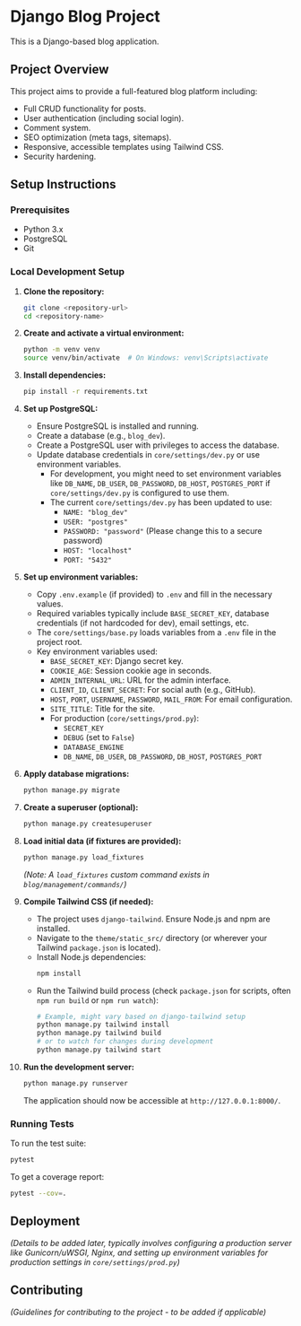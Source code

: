 # Django Blog Project

This is a Django-based blog application.

## Project Overview

This project aims to provide a full-featured blog platform including:

*   Full CRUD functionality for posts.
*   User authentication (including social login).
*   Comment system.
*   SEO optimization (meta tags, sitemaps).
*   Responsive, accessible templates using Tailwind CSS.
*   Security hardening.

## Setup Instructions

### Prerequisites

*   Python 3.x
*   PostgreSQL
*   Git

### Local Development Setup

1.  **Clone the repository:**
    ```bash
    git clone <repository-url>
    cd <repository-name>
    ```

2.  **Create and activate a virtual environment:**
    ```bash
    python -m venv venv
    source venv/bin/activate  # On Windows: venv\Scripts\activate
    ```

3.  **Install dependencies:**
    ```bash
    pip install -r requirements.txt
    ```

4.  **Set up PostgreSQL:**
    *   Ensure PostgreSQL is installed and running.
    *   Create a database (e.g., `blog_dev`).
    *   Create a PostgreSQL user with privileges to access the database.
    *   Update database credentials in `core/settings/dev.py` or use environment variables.
        *   For development, you might need to set environment variables like `DB_NAME`, `DB_USER`, `DB_PASSWORD`, `DB_HOST`, `POSTGRES_PORT` if `core/settings/dev.py` is configured to use them.
        *   The current `core/settings/dev.py` has been updated to use:
            *   `NAME: "blog_dev"`
            *   `USER: "postgres"`
            *   `PASSWORD: "password"` (Please change this to a secure password)
            *   `HOST: "localhost"`
            *   `PORT: "5432"`

5.  **Set up environment variables:**
    *   Copy `.env.example` (if provided) to `.env` and fill in the necessary values.
    *   Required variables typically include `BASE_SECRET_KEY`, database credentials (if not hardcoded for dev), email settings, etc.
    *   The `core/settings/base.py` loads variables from a `.env` file in the project root.
    *   Key environment variables used:
        *   `BASE_SECRET_KEY`: Django secret key.
        *   `COOKIE_AGE`: Session cookie age in seconds.
        *   `ADMIN_INTERNAL_URL`: URL for the admin interface.
        *   `CLIENT_ID`, `CLIENT_SECRET`: For social auth (e.g., GitHub).
        *   `HOST`, `PORT`, `USERNAME`, `PASSWORD`, `MAIL_FROM`: For email configuration.
        *   `SITE_TITLE`: Title for the site.
        *   For production (`core/settings/prod.py`):
            *   `SECRET_KEY`
            *   `DEBUG` (set to `False`)
            *   `DATABASE_ENGINE`
            *   `DB_NAME`, `DB_USER`, `DB_PASSWORD`, `DB_HOST`, `POSTGRES_PORT`

6.  **Apply database migrations:**
    ```bash
    python manage.py migrate
    ```

7.  **Create a superuser (optional):**
    ```bash
    python manage.py createsuperuser
    ```

8.  **Load initial data (if fixtures are provided):**
    ```bash
    python manage.py load_fixtures
    ```
    *(Note: A `load_fixtures` custom command exists in `blog/management/commands/`)*

9.  **Compile Tailwind CSS (if needed):**
    *   The project uses `django-tailwind`. Ensure Node.js and npm are installed.
    *   Navigate to the `theme/static_src/` directory (or wherever your Tailwind `package.json` is located).
    *   Install Node.js dependencies:
        ```bash
        npm install
        ```
    *   Run the Tailwind build process (check `package.json` for scripts, often `npm run build` or `npm run watch`):
        ```bash
        # Example, might vary based on django-tailwind setup
        python manage.py tailwind install
        python manage.py tailwind build
        # or to watch for changes during development
        python manage.py tailwind start
        ```

10. **Run the development server:**
    ```bash
    python manage.py runserver
    ```

    The application should now be accessible at `http://127.0.0.1:8000/`.

### Running Tests

To run the test suite:

```bash
pytest
```

To get a coverage report:

```bash
pytest --cov=.
```

## Deployment

*(Details to be added later, typically involves configuring a production server like Gunicorn/uWSGI, Nginx, and setting up environment variables for production settings in `core/settings/prod.py`)*

## Contributing

*(Guidelines for contributing to the project - to be added if applicable)*
